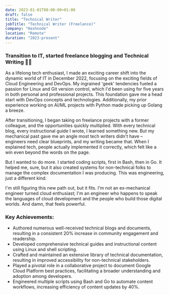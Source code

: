 ```yaml
---
date: 2023-01-01T00:00:00+01:00
draft: false
title: "Technical Writer"
jobTitle: "Technical Writer (Freelance)"
company: "Hashnode"
location: "Remote"
duration: "2023-present"
---
```

### Transition to IT, started freelance blogging and Technical Writing ✍🏼

As a lifelong tech enthusiast, I made an exciting career shift into the dynamic world of IT in December 2022, focusing on the exciting fields of Cloud Engineering and DevOps. My ingrained 'geek' tendencies fueled a passion for Linux and Git version control, which I'd been using for five years in both personal and professional projects. This foundation gave me a head start with DevOps concepts and technologies. Additionally, my prior experience working on AI/ML projects with Python made picking up Golang a breeze.

After transitioning, I began taking on freelance projects with a former colleague, and the opportunities quickly multiplied. With every technical blog, every instructional guide I wrote, I learned something new. But my mechanical past gave me an angle most tech writers didn't have – engineers need clear blueprints, and my writing became that. When I explained tech, people actually implemented it correctly, which felt like a win even beyond the words on the page.

But I wanted to do more. I started coding scripts, first in Bash, then in Go. It helped me, sure, but it also created systems for non-technical folks to manage the complex documentation I was producing. This was engineering, just a different kind.

I'm still figuring this new path out, but it fits. I'm not an ex-mechanical engineer turned cloud enthusiast; I'm an engineer who happens to speak the languages of cloud development and the people who build those digital worlds. And damn, that feels powerful.


### Key Achievements:

- Authored numerous well-received technical blogs and documents, resulting in a consistent 20% increase in community engagement and readership.
- Developed comprehensive technical guides and instructional content using Linux and shell scripting.
- Crafted and maintained an extensive library of technical documentation, resulting in improved accessibility for non-technical stakeholders.
- Played a pivotal role in a collaborative project to document Google Cloud Platform best practices, facilitating a broader understanding and adoption among developers.
- Engineered multiple scripts using Bash and Go to automate content workflows, increasing efficiency of content updates by 40%.